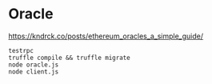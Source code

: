 # Oracle
https://kndrck.co/posts/ethereum_oracles_a_simple_guide/

```
testrpc
truffle compile && truffle migrate
node oracle.js
node client.js
```